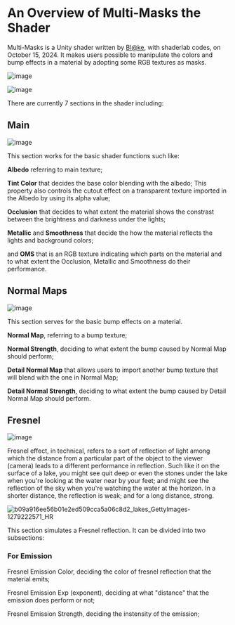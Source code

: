 # An Overview of Multi-Masks the Shader
Multi-Masks is a Unity shader written by [Bl@ke](https://www.blatke.cc), with shaderlab codes, on October 15, 2024. It makes users possible to manipulate the colors and bump effects in a material by adopting some RGB textures as masks.

![image](https://github.com/user-attachments/assets/e3ea2afe-d7eb-45ea-be77-11429901e872)

![image](https://github.com/user-attachments/assets/6044e1fc-e2f8-4023-acc6-f1f850a67f0d)

There are currently 7 sections in the shader including:

## Main
![image](https://github.com/user-attachments/assets/ca6e0e69-270c-40cf-85e6-6841fff7cb04)

This section works for the basic shader functions such like:

**Albedo** referring to main texture; 

**Tint Color** that decides the base color blending with the albedo; This property also controls the cutout effect on a transparent texture imported in the Albedo by using its alpha value;

**Occlusion** that decides to what extent the material shows the constrast between the brightness and darkness under the lights; 

**Metallic** and **Smoothness** that decide the how the material reflects the lights and background colors; 

and **OMS** that is an RGB texture indicating which parts on the material and to what extent the Occlusion, Metallic and Smoothness do their performance.

## Normal Maps
![image](https://github.com/user-attachments/assets/67f99713-61c3-449a-acde-7d1ba5271ba9)

This section serves for the basic bump effects on a material.

**Normal Map**, referring to a bump texture;

**Normal Strength**, deciding to what extent the bump caused by Normal Map should perform;

**Detail Normal Map** that allows users to import another bump texture that will blend with the one in Normal Map;

**Detail Normal Strength**, deciding to what extent the bump caused by Detail Normal Map should perform.

## Fresnel
![image](https://github.com/user-attachments/assets/eab6a916-3cfa-40b7-8933-ba647422e5da)

Fresnel effect, in technical, refers to a sort of reflection of light among which the distance from a particular part of the object to the viewer (camera) leads to a different performance in reflection. Such like it on the surface of a lake, you might see quit deep or even the stones under the lake when you're looking at the water near by your feet; and might see the reflection of the sky when you're watching the water at the horizon. In a shorter distance, the reflection is weak; and for a long distance, strong.

![b09a916ee56b01e2ed509cca5a06c8d2_lakes_GettyImages-1279222571_HR](https://github.com/user-attachments/assets/29963321-c2e1-4ae6-9f4f-4e362dee7882)

This section simulates a Fresnel reflection. It can be divided into two subsections:

### For Emission

Fresnel Emission Color, deciding the color of fresnel reflection that the material emits;

Fresnel Emission Exp (exponent), deciding at what "distance" that the emission does perform or not;

Fresnel Emission Strength, deciding the instensity of the emission;

